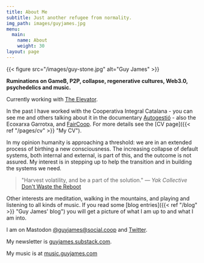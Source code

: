 ```yaml
---
title: About Me
subtitle: Just another refugee from normality.
img_path: images/guyjames.jpg
menu:
  main:
    name: About
    weight: 30
layout: page
---
```


{{< figure src="/images/guy-stone.jpg" alt="Guy James" >}}

**Ruminations on GameB, P2P, collapse, regenerative cultures, Web3.0, psychedelics and music.**

Currently working with [The Elevator](https://theelevator.earth).  

In the past I have worked with the Cooperativa Integral Catalana - you can see me and others talking about it in the documentary [Autogestió](https://enfable.org/autogestio/) - also the Ecoxarxa Garrotxa, and [FairCoop](https://web.archive.org/web/20170906021046/http://fair.coop/). For more details see the [CV page]({{< ref "/pages/cv" >}} "My CV").

In my opinion humanity is approaching a threshold: we are in an extended process of birthing a new consciousness. The increasing collapse of default systems, both internal and external, is part of this, and the outcome is not assured. My interest is in stepping up to help the transition and in building the systems we need.

>"Harvest volatility, and be a part of the solution."
<cite>― Yak Collective</cite> [Don't Waste the Reboot](https://roamresearch.com/#/app/sharedmyths/page/on9856-xj)

Other interests are meditation, walking in the mountains, and playing and listening to all kinds of music. 
If you read some [blog entries]({{< ref "/blog" >}} "Guy James' blog") you will get a picture of what I am up to and what I am into.

I am on Mastodon [@guyjames@social.coop](https://social.coop/@guyjames) and [Twitter](https://twitter.com/guyjames23).

My newsletter is [guyjames.substack.com](https://guyjames.substack.com).

My music is at [music.guyjames.com](https://music.guyjames.com)
